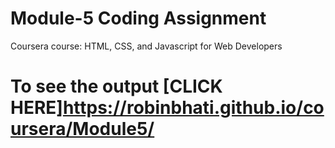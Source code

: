 
# Module-5 Coding Assignment

Coursera course: HTML, CSS, and Javascript for Web Developers

# To see the output [CLICK HERE]https://robinbhati.github.io/coursera/Module5/
